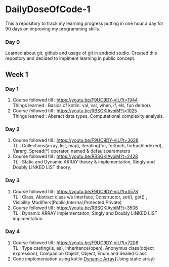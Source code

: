 # DailyDoseOfCode-1
This a repository to track my learning progress putting in one hour a day for 90 days on improving my programming skills.

### Day 0
Learned about git, github and usage of git in android studio. Created this repostory and decided to implment learning in public concept.

## Week 1

### Day 1
1. Course followed till : https://youtu.be/F9UC9DY-vIU?t=1944 <br />
   Things learned       : Basics of kotlin: val, var, when, if, els, fun demo(). <br />
2. Course followed till : https://youtu.be/RBSGKlAvoiM?t=1025 <br />
   Things learned       : Absract data types, Computational complexity analysis.

### Day 2
1. Course followed till : https://youtu.be/F9UC9DY-vIU?t=3628 <br />
   TL : Collections(array, list, map), iterating(for, forEach, forEachIndexed), Vararg, Spread(\*) operator, named & default parameters   
2. Course followed till : https://youtu.be/RBSGKlAvoiM?t=2428 <br />
   TL : Static and Dynamic ARRAY theory & implementaiton, Singly and Doubly LINKED LIST theory.

### Day 3
1. Course followed till : https://youtu.be/F9UC9DY-vIU?t=5578 <br />
   TL : Class, Abstract class v/s Interface, Constructor, set(), get() , Visibility Modifiers(Public,Internal,Protected,Private)
2. Course followed till : https://youtu.be/RBSGKlAvoiM?t=3506 <br />
   TL : Dynamic ARRAY implementaiton, Singly and Doubly LINKED LIST implmentation.
   
### Day 4
1. Course followed till : https://youtu.be/F9UC9DY-vIU?t=7208 <br />
   TL : Type casting(is, as), Inheritance(open), Anonymus class(object expression), Companion Object, Object, Enum and Sealed Class
2. Code implementation using kotlin [Dynamic Array](https://pl.kotl.in/fSAxa6-Kp){Using static array}
